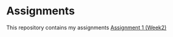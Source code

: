 # Assignments
This repository contains my assignments
[Assignment 1 (Week2)](https://github.com/mvbarroeta/Assignments/blob/master/Assignment_week_2.ipynb)
